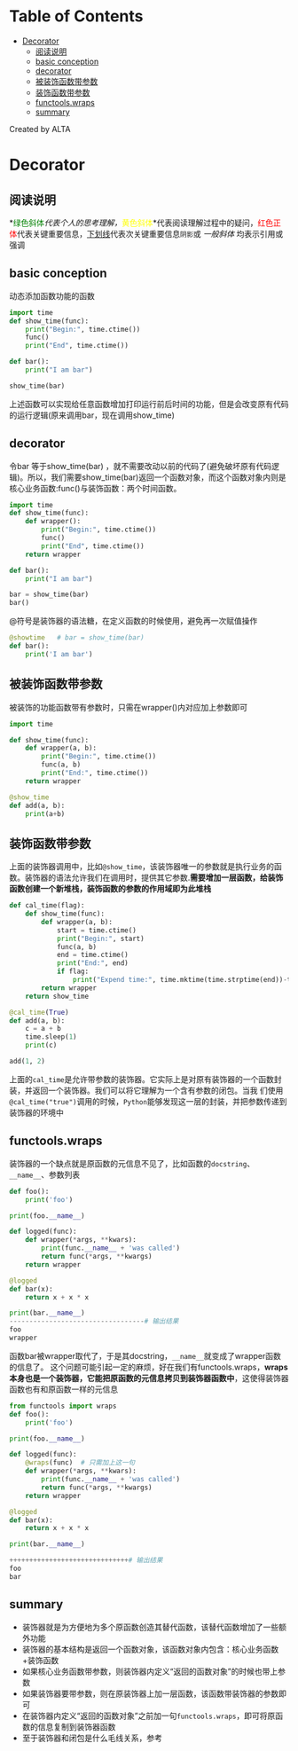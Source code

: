 
Table of Contents
=================

   * [Decorator](#decorator)
      * [阅读说明](#阅读说明)
      * [basic conception](#basic-conception)
      * [decorator](#decorator-1)
      * [被装饰函数带参数](#被装饰函数带参数)
      * [装饰函数带参数](#装饰函数带参数)
      * [functools.wraps](#functoolswraps)
      * [summary](#summary)

Created by ALTA
# Decorator  
## 阅读说明  

*<font color=#008000>绿色斜体</font>*代表个人的思考理解，*<font color=Yellow>黄色斜体</font>*代表阅读理解过程中的疑问，<font color=Red>红色正体</font>代表关键重要信息，<u>下划线</u>代表次关键重要信息`阴影`或 *一般斜体* 均表示引用或强调 

## basic conception  

动态添加函数功能的函数

```python
import time
def show_time(func):
    print("Begin:", time.ctime())
    func()
    print("End", time.ctime())

def bar():
    print("I am bar")

show_time(bar)
```

上述函数可以实现给任意函数增加打印运行前后时间的功能，但是会改变原有代码的运行逻辑(原来调用bar，现在调用show_time)

## decorator  

令bar 等于show_time(bar) ，就不需要改动以前的代码了(避免破坏原有代码逻辑)。所以，我们需要show_time(bar)返回一个函数对象，而这个函数对象内则是核心业务函数:func()与装饰函数：两个时间函数。

```python
import time
def show_time(func):
    def wrapper():
        print("Begin:", time.ctime())
        func()
        print("End", time.ctime())
    return wrapper

def bar():
    print("I am bar")

bar = show_time(bar)
bar()
```

@符号是装饰器的语法糖，在定义函数的时候使用，避免再一次赋值操作

```python
@showtime   # bar = show_time(bar)
def bar():
    print('I am bar')
```



## 被装饰函数带参数  

被装饰的功能函数带有参数时，只需在wrapper()内对应加上参数即可

```python
import time

def show_time(func):
    def wrapper(a, b):
        print("Begin:", time.ctime())
        func(a, b)
        print("End:", time.ctime())
    return wrapper

@show_time 
def add(a, b):
    print(a+b)
```

## 装饰函数带参数  

上面的装饰器调用中，比如`@show_time`，该装饰器唯一的参数就是执行业务的函数。装饰器的语法允许我们在调用时，提供其它参数.**需要增加一层函数，给装饰函数创建一个新堆栈，装饰函数的参数的作用域即为此堆栈**

```python
def cal_time(flag):
    def show_time(func):
        def wrapper(a, b):
            start = time.ctime()
            print("Begin:", start)
            func(a, b)
            end = time.ctime()
            print("End:", end)
            if flag:
                print("Expend time:", time.mktime(time.strptime(end))-time.mktime(time.strptime(start)))
        return wrapper 
    return show_time

@cal_time(True)
def add(a, b):
    c = a + b
    time.sleep(1)
    print(c)

add(1, 2)
```

上面的`cal_time`是允许带参数的装饰器。它实际上是对原有装饰器的一个函数封装，并返回一个装饰器。我们可以将它理解为一个含有参数的闭包。当我 们使用`@cal_time("true")`调用的时候，`Python`能够发现这一层的封装，并把参数传递到装饰器的环境中

## functools.wraps  

装饰器的一个缺点就是原函数的元信息不见了，比如函数的`docstring`、`__name__`、参数列表

```python
def foo():
    print('foo')

print(foo.__name__)

def logged(func):
    def wrapper(*args, **kwars):
        print(func.__name__ + 'was called')
        return func(*args, **kwargs)
    return wrapper

@logged
def bar(x):
    return x + x * x

print(bar.__name__)
----------------------------------# 输出结果
foo
wrapper
```

函数bar被wrapper取代了，于是其docstring，`__name__`就变成了wrapper函数的信息了。 这个问题可能引起一定的麻烦，好在我们有functools.wraps，**wraps本身也是一个装饰器，它能把原函数的元信息拷贝到装饰器函数中**，这使得装饰器函数也有和原函数一样的元信息

```python
from functools import wraps
def foo():
    print('foo')

print(foo.__name__)

def logged(func):
    @wraps(func)  # 只需加上这一句
    def wrapper(*args, **kwars):
        print(func.__name__ + 'was called')
        return func(*args, **kwargs)
    return wrapper

@logged
def bar(x):
    return x + x * x

print(bar.__name__)

++++++++++++++++++++++++++++++# 输出结果
foo
bar
```

## summary  

- 装饰器就是为方便地为多个原函数创造其替代函数，该替代函数增加了一些额外功能
- 装饰器的基本结构是返回一个函数对象，该函数对象内包含：核心业务函数+装饰函数
- 如果核心业务函数带参数，则装饰器内定义“返回的函数对象”的时候也带上参数
- 如果装饰器要带参数，则在原装饰器上加一层函数，该函数带装饰器的参数即可
- 在装饰器内定义“返回的函数对象”之前加一句`functools.wraps`，即可将原函数的信息复制到装饰器函数
- 至于装饰器和闭包是什么毛线关系，参考